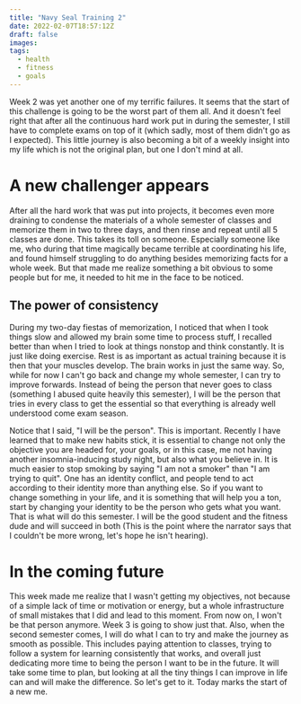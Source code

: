 ```yaml
---
title: "Navy Seal Training 2"
date: 2022-02-07T18:57:12Z
draft: false
images:
tags:
  - health
  - fitness
  - goals
---
```


Week 2 was yet another one of my terrific failures. It seems that the start of this challenge is going to be the worst part of them all. And it doesn't feel right that after all the continuous hard work put in during the semester, I still have to complete exams on top of it (which sadly, most of them didn't go as I expected). This little journey is also becoming a bit of a weekly insight into my life which is not the original plan, but one I don't mind at all.

# A new challenger appears

After all the hard work that was put into projects, it becomes even more draining to condense the materials of a whole semester of classes and memorize them in two to three days, and then rinse and repeat until all 5 classes are done. This takes its toll on someone. Especially someone like me, who during that time magically became terrible at coordinating his life, and found himself struggling to do anything besides memorizing facts for a whole week. But that made me realize something a bit obvious to some people but for me, it needed to hit me in the face to be noticed.

## The power of consistency

During my two-day fiestas of memorization, I noticed that when I took things slow and allowed my brain some time to process stuff, I recalled better than when I tried to look at things nonstop and think constantly. It is just like doing exercise. Rest is as important as actual training because it is then that your muscles develop. The brain works in just the same way. So, while for now I can't go back and change my whole semester, I can try to improve forwards. Instead of being the person that never goes to class (something I abused quite heavily this semester), I will be the person that tries in every class to get the essential so that everything is already well understood come exam season.

Notice that I said, "I will be the person". This is important. Recently I have learned that to make new habits stick, it is essential to change not only the objective you are headed for, your goals, or in this case, me not having another insomnia-inducing study night, but also what you believe in. It is much easier to stop smoking by saying "I am not a smoker" than "I am trying to quit". One has an identity conflict, and people tend to act according to their identity more than anything else. So if you want to change something in your life, and it is something that will help you a ton, start by changing your identity to be the person who gets what you want. That is what will do this semester. I will be the good student and the fitness dude and will succeed in both (This is the point where the narrator says that I couldn't be more wrong, let's hope he isn't hearing).

# In the coming future

This week made me realize that I wasn't getting my objectives, not because of a simple lack of time or motivation or energy, but a whole infrastructure of small mistakes that I did and lead to this moment. From now on, I won't be that person anymore. Week 3 is going to show just that. Also, when the second semester comes, I will do what I can to try and make the journey as smooth as possible. This includes paying attention to classes, trying to follow a system for learning consistently that works, and overall just dedicating more time to being the person I want to be in the future. It will take some time to plan, but looking at all the tiny things I can improve in life can and will make the difference. So let's get to it. Today marks the start of a new me.
